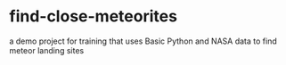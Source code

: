 # find-close-meteorites
a demo project for training that uses Basic Python and NASA data to find meteor landing sites
